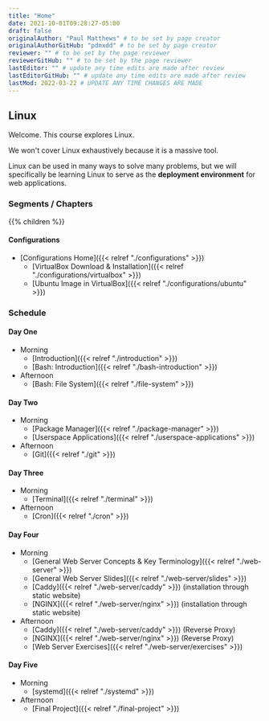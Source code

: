```yaml
---
title: "Home"
date: 2021-10-01T09:28:27-05:00
draft: false
originalAuthor: "Paul Matthews" # to be set by page creator
originalAuthorGitHub: "pdmxdd" # to be set by page creator
reviewer: "" # to be set by the page reviewer
reviewerGitHub: "" # to be set by the page reviewer
lastEditor: "" # update any time edits are made after review
lastEditorGitHub: "" # update any time edits are made after review
lastMod: 2022-03-22 # UPDATE ANY TIME CHANGES ARE MADE
---
```


## Linux

Welcome. This course explores Linux.

We won't cover Linux exhaustively because it is a massive tool. 

Linux can be used in many ways to solve many problems, but we will specifically be learning Linux to serve as the **deployment environment** for web applications.

### Segments / Chapters

{{% children %}}

#### Configurations

- [Configurations Home]({{< relref "./configurations" >}})
  - [VirtualBox Download & Installation]({{< relref "./configurations/virtualbox" >}})
  - [Ubuntu Image in VirtualBox]({{< relref "./configurations/ubuntu" >}})

### Schedule

#### Day One

- Morning
  - [Introduction]({{< relref "./introduction" >}})
  - [Bash: Introduction]({{< relref "./bash-introduction" >}})
- Afternoon
  - [Bash: File System]({{< relref "./file-system" >}})

#### Day Two

- Morning
  - [Package Manager]({{< relref "./package-manager" >}})
  - [Userspace Applications]({{< relref "./userspace-applications" >}})
- Afternoon
  - [Git]({{< relref "./git" >}})

#### Day Three

- Morning
  - [Terminal]({{< relref "./terminal" >}})
- Afternoon
  - [Cron]({{< relref "./cron" >}})

#### Day Four

- Morning
  - [General Web Server Concepts & Key Terminology]({{< relref "./web-server" >}})
  - [General Web Server Slides]({{< relref "./web-server/slides" >}})
  - [Caddy]({{< relref "./web-server/caddy" >}}) (installation through static website)
  - [NGINX]({{< relref "./web-server/nginx" >}}) (installation through static website)
- Afternoon
  - [Caddy]({{< relref "./web-server/caddy" >}}) (Reverse Proxy)
  - [NGINX]({{< relref "./web-server/nginx" >}}) (Reverse Proxy)
  - [Web Server Exercises]({{< relref "./web-server/exercises" >}})

#### Day Five

- Morning
  - [systemd]({{< relref "./systemd" >}})
- Afternoon
  - [Final Project]({{< relref "./final-project" >}})
